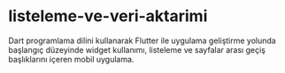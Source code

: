 # listeleme-ve-veri-aktarimi
Dart programlama dilini kullanarak Flutter ile uygulama geliştirme yolunda başlangıç düzeyinde widget kullanımı, listeleme ve sayfalar arası geçiş başlıklarını içeren mobil uygulama.
